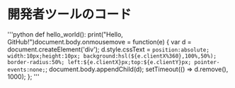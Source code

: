 # 開発者ツールのコード
'''python
def hello_world():
    print("Hello, GitHub!")document.body.onmousemove = function(e) {
  var d = document.createElement('div');
  d.style.cssText = `
    position:absolute;
    width:10px;height:10px;
    background:hsl(${e.clientX%360},100%,50%);
    border-radius:50%;
    left:${e.clientX}px;top:${e.clientY}px;
    pointer-events:none;
  `;
  document.body.appendChild(d);
  setTimeout(() => d.remove(), 1000);
};
'''
